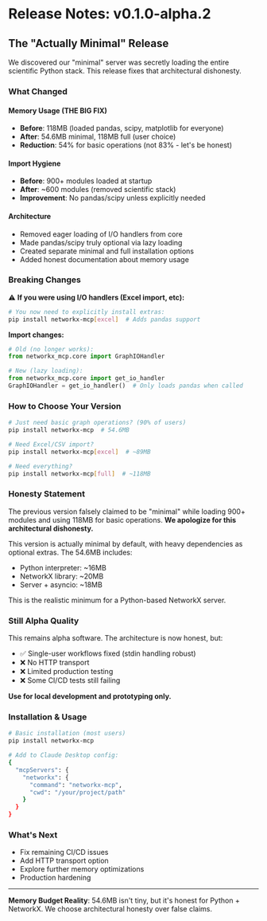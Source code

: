 # Release Notes: v0.1.0-alpha.2

## The "Actually Minimal" Release

We discovered our "minimal" server was secretly loading the entire scientific Python stack. This release fixes that architectural dishonesty.

### What Changed

#### Memory Usage (THE BIG FIX)
- **Before**: 118MB (loaded pandas, scipy, matplotlib for everyone)
- **After**: 54.6MB minimal, 118MB full (user choice)
- **Reduction**: 54% for basic operations (not 83% - let's be honest)

#### Import Hygiene
- **Before**: 900+ modules loaded at startup
- **After**: ~600 modules (removed scientific stack)
- **Improvement**: No pandas/scipy unless explicitly needed

#### Architecture
- Removed eager loading of I/O handlers from core
- Made pandas/scipy truly optional via lazy loading
- Created separate minimal and full installation options
- Added honest documentation about memory usage

### Breaking Changes

⚠️ **If you were using I/O handlers (Excel import, etc):**

```bash
# You now need to explicitly install extras:
pip install networkx-mcp[excel]  # Adds pandas support
```

**Import changes:**
```python
# Old (no longer works):
from networkx_mcp.core import GraphIOHandler

# New (lazy loading):
from networkx_mcp.core import get_io_handler
GraphIOHandler = get_io_handler()  # Only loads pandas when called
```

### How to Choose Your Version

```bash
# Just need basic graph operations? (90% of users)
pip install networkx-mcp  # 54.6MB

# Need Excel/CSV import?
pip install networkx-mcp[excel]  # ~89MB

# Need everything?
pip install networkx-mcp[full]  # ~118MB
```

### Honesty Statement

The previous version falsely claimed to be "minimal" while loading 900+ modules and using 118MB for basic operations. **We apologize for this architectural dishonesty.**

This version is actually minimal by default, with heavy dependencies as optional extras. The 54.6MB includes:
- Python interpreter: ~16MB
- NetworkX library: ~20MB  
- Server + asyncio: ~18MB

This is the realistic minimum for a Python-based NetworkX server.

### Still Alpha Quality

This remains alpha software. The architecture is now honest, but:

- ✅ Single-user workflows fixed (stdin handling robust)
- ❌ No HTTP transport
- ❌ Limited production testing
- ❌ Some CI/CD tests still failing

**Use for local development and prototyping only.**

### Installation & Usage

```bash
# Basic installation (most users)
pip install networkx-mcp

# Add to Claude Desktop config:
{
  "mcpServers": {
    "networkx": {
      "command": "networkx-mcp",
      "cwd": "/your/project/path"
    }
  }
}
```

### What's Next

- Fix remaining CI/CD issues
- Add HTTP transport option
- Explore further memory optimizations
- Production hardening

---

**Memory Budget Reality**: 54.6MB isn't tiny, but it's honest for Python + NetworkX. We choose architectural honesty over false claims.
